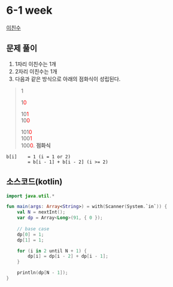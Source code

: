 # 6-1 week  
[이친수](https://www.acmicpc.net/problem/2193)

## 문제 풀이
1. 1자리 이친수는 1개
2. 2자리 이친수는 1개
3. 다음과 같은 방식으로 아래의 점화식이 성립된다.
>
> 1  
>  
> 1<span style="color:red">0</span>  
>  
> 10<span style="color:red">1</span>  
> 10<span style="color:red">0</span>  
>  
> 
> 101<span style="color:red">0</span>  
> 100<span style="color:red">1</span>  
> 100<span style="color:red">0</span>. 
**점화식**

```text
b[i]    = 1 (i = 1 or 2)  
        = b[i - 1] + b[i - 2] (i >= 2)
```

## 소스코드(kotlin)
```kotlin
import java.util.*

fun main(args: Array<String>) = with(Scanner(System.`in`)) {
    val N = nextInt();
    var dp = Array<Long>(91, { 0 });
    
    // base case
    dp[0] = 1;
    dp[1] = 1;

    for (i in 2 until N + 1) {
        dp[i] = dp[i - 2] + dp[i - 1];
    }

    println(dp[N - 1]);
}
```

